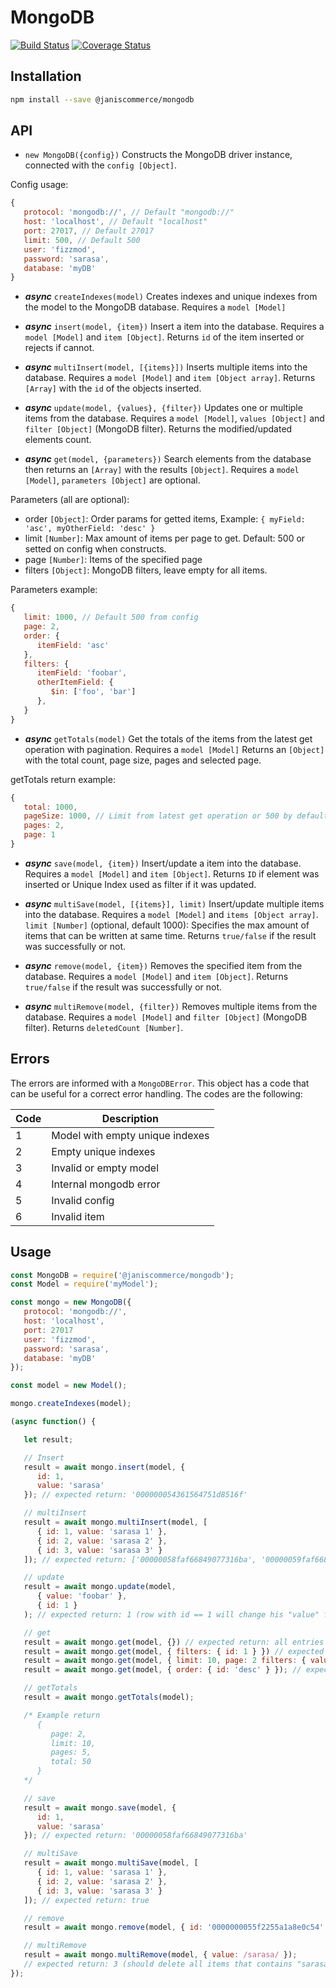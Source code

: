 # MongoDB

[![Build Status](https://travis-ci.org/janis-commerce/mongodb.svg?branch=master)](https://travis-ci.org/janis-commerce/mongodb)
[![Coverage Status](https://coveralls.io/repos/github/janis-commerce/mongodb/badge.svg?branch=master)](https://coveralls.io/github/janis-commerce/mongodb?branch=master)

## Installation

```sh
npm install --save @janiscommerce/mongodb
```

## API

- `new MongoDB({config})`
Constructs the MongoDB driver instance, connected with the `config [Object]`.

Config usage:
```js
{
   protocol: 'mongodb://', // Default "mongodb://"
   host: 'localhost', // Default "localhost"
   port: 27017, // Default 27017
   limit: 500, // Default 500
   user: 'fizzmod',
   password: 'sarasa',
   database: 'myDB'
}
```

- ***async*** `createIndexes(model)`
Creates indexes and unique indexes from the model to the MongoDB database.
Requires a `model [Model]`

- ***async*** `insert(model, {item})`
Insert a item into the database.
Requires a `model [Model]` and `item [Object]`.
Returns `id` of the item inserted or rejects if cannot.

- ***async*** `multiInsert(model, [{items}])`
Inserts multiple items into the database.
Requires a `model [Model]` and `item [Object array]`.
Returns `[Array]` with the `id` of the objects inserted.

- ***async*** `update(model, {values}, {filter})`
Updates one or multiple items from the database.
Requires a `model [Model]`, `values [Object]` and `filter [Object]` (MongoDB filter).
Returns the modified/updated elements count.

- ***async*** `get(model, {parameters})`
Search elements from the database then returns an `[Array]` with the results `[Object]`.
Requires a `model [Model]`, `parameters [Object]` are optional.

Parameters (all are optional):
- order `[Object]`: Order params for getted items, Example: `{ myField: 'asc', myOtherField: 'desc' }`
- limit `[Number]`: Max amount of items per page to get. Default: 500 or setted on config when constructs.
- page `[Number]`: Items of the specified page
- filters `[Object]`: MongoDB filters, leave empty for all items.

Parameters example:
```js
{
   limit: 1000, // Default 500 from config
   page: 2,
   order: {
      itemField: 'asc'
   },
   filters: {
      itemField: 'foobar',
      otherItemField: {
         $in: ['foo', 'bar']
      },
   }
}
```

- ***async*** `getTotals(model)`
Get the totals of the items from the latest get operation with pagination.
Requires a `model [Model]`
Returns an `[Object]` with the total count, page size, pages and selected page.

getTotals return example:
```js
{
   total: 1000,
   pageSize: 1000, // Limit from latest get operation or 500 by default
   pages: 2,
   page: 1
}
```

- ***async*** `save(model, {item})`
Insert/update a item into the database.
Requires a `model [Model]` and `item [Object]`.
Returns `ID` if element was inserted or Unique Index used as filter if it was updated.

- ***async*** `multiSave(model, [{items}], limit)`
Insert/update multiple items into the database.
Requires a `model [Model]` and `items [Object array]`.
`limit [Number]` (optional, default 1000): Specifies the max amount of items that can be written at same time.
Returns `true/false` if the result was successfully or not.

- ***async*** `remove(model, {item})`
Removes the specified item from the database.
Requires a `model [Model]` and `item [Object]`.
Returns `true/false` if the result was successfully or not.

- ***async*** `multiRemove(model, {filter})`
Removes multiple items from the database.
Requires a `model [Model]` and `filter [Object]` (MongoDB filter).
Returns `deletedCount [Number]`.

## Errors

The errors are informed with a `MongoDBError`.
This object has a code that can be useful for a correct error handling.
The codes are the following:

| Code | Description                    |
|------|--------------------------------|
| 1    | Model with empty unique indexes|
| 2    | Empty unique indexes           |
| 3    | Invalid or empty model         |
| 4    | Internal mongodb error         |
| 5    | Invalid config                 |
| 6    | Invalid item                   |

## Usage

```js
const MongoDB = require('@janiscommerce/mongodb');
const Model = require('myModel');

const mongo = new MongoDB({
   protocol: 'mongodb://',
   host: 'localhost', 
   port: 27017
   user: 'fizzmod',
   password: 'sarasa',
   database: 'myDB'
});

const model = new Model();

mongo.createIndexes(model);

(async function() {

   let result;

   // Insert
   result = await mongo.insert(model, {
      id: 1,
      value: 'sarasa'
   }); // expected return: '000000054361564751d8516f'

   // multiInsert
   result = await mongo.multiInsert(model, [
      { id: 1, value: 'sarasa 1' },
      { id: 2, value: 'sarasa 2' },
      { id: 3, value: 'sarasa 3' }
   ]); // expected return: ['00000058faf66849077316ba', '00000059faf66849077316bb', '0000005afaf66849077316bc']

   // update
   result = await mongo.update(model,
      { value: 'foobar' },
      { id: 1 }
   ); // expected return: 1 (row with id == 1 will change his "value" from "sarasa" to "foobar")

   // get
   result = await mongo.get(model, {}) // expected return: all entries
   result = await mongo.get(model, { filters: { id: 1 } }) // expected return: row with id == 1
   result = await mongo.get(model, { limit: 10, page: 2 filters: { value: 'foo' } }) // expected return: page 2 of elements with value "foo" with a page size of 10 elements.
   result = await mongo.get(model, { order: { id: 'desc' } }); // expected return: all entries ordered descendently by id

   // getTotals
   result = await mongo.getTotals(model);

   /* Example return
      {
         page: 2,
         limit: 10,
         pages: 5,
         total: 50
      }
   */

   // save
   result = await mongo.save(model, {
      id: 1,
      value: 'sarasa'
   }); // expected return: '00000058faf66849077316ba'

   // multiSave
   result = await mongo.multiSave(model, [
      { id: 1, value: 'sarasa 1' },
      { id: 2, value: 'sarasa 2' },
      { id: 3, value: 'sarasa 3' }
   ]); // expected return: true

   // remove
   result = await mongo.remove(model, { id: '0000000055f2255a1a8e0c54' }); // expected return: true

   // multiRemove
   result = await mongo.multiRemove(model, { value: /sarasa/ });
   // expected return: 3 (should delete all items that contains "sarasa" on "value" field).
});
```
